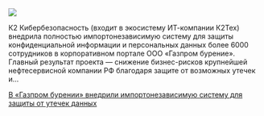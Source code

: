 <!--2025-05-28 13:31:18-->
<div class="yb">
  <div class="rss habr"><img src="https://habrastorage.org/getpro/habr/upload_files/157/17a/2f0/15717a2f080bf8dbbc2e72ab8a0de333.jpg" /><p>К2 Кибербезопасность (входит в экосистему ИТ-компании К2Тех) внедрила полностью импортонезависимую систему для защиты конфиденциальной информации и персональных данных более 6000 сотрудников в корпоративном портале ООО «Газпром бурение». Главный результат проекта — снижение бизнес-рисков крупнейшей нефтесервисной компании РФ благодаря защите от возможных утечек и... <p class="titl"><a href="https://habr.com/ru/companies/k2tech/news/913658/?utm_source=habrahabr&utm_medium=rss&utm_campaign=913658">В «Газпром бурении» внедрили импортонезависимую систему для защиты от утечек данных</a></p></div>
</div>
